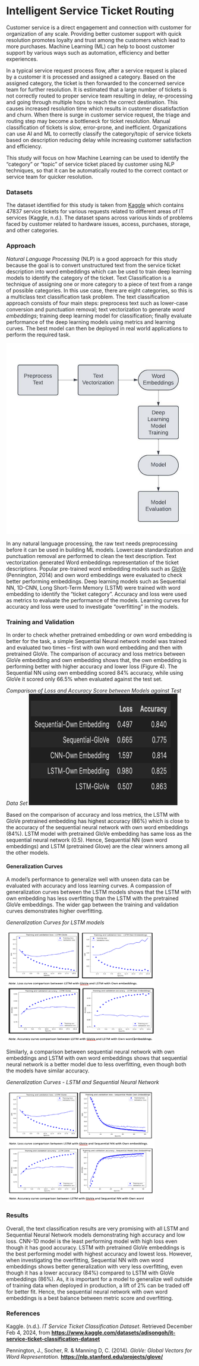 # Intelligent Service Ticket Routing

Customer service is a direct engagement and connection with customer for organization of any scale. Providing better customer support with quick resolution promotes loyalty and trust among the customers which lead to more purchases. Machine Learning (ML) can help to boost customer support by various ways such as automation, efficiency and better experiences. 

In a typical service request process flow, after a service request is placed by a customer it is processed and assigned a category. Based on the assigned category, the ticket is then forwarded to the concerned service team for further resolution. It is estimated that a large number of tickets is not correctly routed to proper service team resulting in delay, re-processing and going through multiple hops to reach the correct destination.  This causes increased resolution time which results in customer dissatisfaction and churn. When there is surge in customer service request, the triage and routing step may become a bottleneck for ticket resolution. Manual classification of tickets is slow, error-prone, and inefficient. Organizations can use AI and ML to correctly classify the category/topic of service tickets based on description reducing delay while increasing customer satisfaction and efficiency.

This study will focus on how Machine Learning can be used to identify the “category” or “topic” of service ticket placed by customer using NLP techniques, so that it can be automatically routed to the correct contact or service team for quicker resolution.

### Datasets

The dataset identified for this study is taken from [Kaggle][1] which contains 47837 service tickets for various requests related to different areas of IT services (Kaggle, n.d.). The dataset spans across various kinds of problems faced by customer related to hardware issues, access, purchases, storage, and other categories.

[1]:https://www.kaggle.com/datasets/adisongoh/it-service-ticket-classification-dataset


### Approach

_Natural Language Processing_ (NLP) is a good approach for this study because the goal is to convert unstructured text from the service ticket description into word embeddings which can be used to train deep learning models to identify the category of the ticket. Text Classification is a technique of assigning one or more category to a piece of text from a range of possible categories. In this use case, there are eight categories, so this is a multiclass text classification task problem.
The text classification approach consists of four main steps: preprocess text such as lower-case conversion and punctuation removal; text vectorization to generate _word embeddings_; training deep learning model for classification; finally evaluate performance of the deep learning models using metrics and learning curves. The best model can then be deployed in real world applications to perform the required task.


![Flow](./img/process-flow.png)

In any natural language processing, the raw text needs preprocessing before it can be used in building ML models. Lowercase standardization and punctuation removal are performed to clean the text description. Text vectorization generated Word embeddings representation of the ticket descriptions. Popular pre-trained word embedding models such as [GloVe][2] (Pennington, 2014) and own word embeddings were evaluated to check better performing embeddings. Deep learning models such as Sequential NN, 1D-CNN, Long Short-Term Memory (LSTM) were trained with word embedding to identify the “ticket category”. Accuracy and loss were used as metrics to evaluate the performance of the models. Learning curves for accuracy and loss were used to investigate “overfitting” in the models.

[2]: https://nlp.stanford.edu/projects/glove/

### Training and Validation

In order to check whether pretrained embedding or own word embedding is better for the task, a simple Sequential Neural network model was trained and evaluated two times – first with own word embedding and then with pretrained GloVe. The comparison of accuracy and loss metrics between GloVe embedding and own embedding shows that, the own embedding is performing better with higher accuracy and lower loss (Figure 4). The Sequential NN using own embedding scored 84% accuracy, while using GloVe it scored only 66.5% when evaluated against the test set.

_Comparison of Loss and Accuracy Score between Models against Test Data Set_
<img src="./img/scores-comparison-table.png" width="400" height="300"/>

Based on the comparison of accuracy and loss metrics, the LSTM with GloVe pretrained embedding has highest accuracy (86%) which is close to the accuracy of the sequential neural network with own word embeddings (84%). LSTM model with pretrained GloVe embedding has same loss as the sequential neural network (0.5). Hence, Sequential NN (own word embeddings) and LSTM (pretrained Glove) are the clear winners among all the other models.

#### Generalization Curves

A model’s performance to generalize well with unseen data can be evaluated with accuracy and loss learning curves. A compassion of generalization curves between the LSTM models shows that the LSTM with own embedding has less overfitting than the LSTM with the pretrained GloVe embeddings. The wider gap between the training and validation curves demonstrates higher overfitting.

_Generalization Curves for LSTM models_

<img src="./img/LSTM-curves.png" width="400" height="300"/>

Similarly, a comparison between sequential neural network with own embeddings and LSTM with own word embeddings shows that sequential neural network is a better model due to less overfitting, even though both the models have similar accuracy.

_Generalization Curves - LSTM and Sequential Neural Network_

<img src="./img/SequentialNN-LSTM-curves.png" width="400" height="300"/>

### Results

Overall, the text classification results are very promising with all LSTM and Sequential Neural Network models demonstrating high accuracy and low loss. CNN-1D model is the least performing model with high loss even though it has good accuracy. LSTM with pretrained GloVe embeddings is the best performing model with highest accuracy and lowest loss. However, when investigating the overfitting, Sequential NN with own word embeddings shows better generalization with very less overfitting, even though it has a lower accuracy (84%) compared to LSTM with GloVe embeddings (86%). As, it is important for a model to generalize well outside of training data when deployed in production, a lift of 2% can be traded off for better fit. Hence, the sequential neural network with own word embeddings is a best balance between metric score and overfitting. 


### References

Kaggle. (n.d.). _IT Service Ticket Classification Dataset_. Retrieved December Feb 4, 2024, from 
**https://www.kaggle.com/datasets/adisongoh/it-service-ticket-classification-dataset**

Pennington, J., Socher, R. & Manning D, C. (2014). _GloVe: Global Vectors for Word Representation._ **https://nlp.stanford.edu/projects/glove/**

